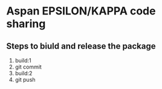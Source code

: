 # Aspan EPSILON/KAPPA code sharing

## Steps to biuld and release the package

1. build:1
2. git commit
3. build:2
4. git push

